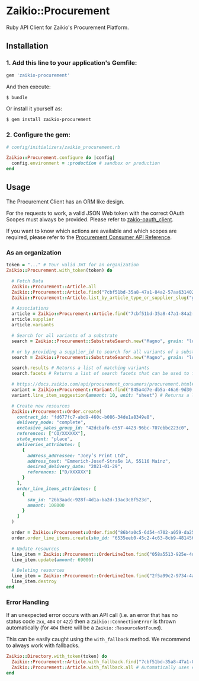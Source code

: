# Zaikio::Procurement

Ruby API Client for Zaikio's Procurement Platform.

## Installation

### 1. Add this line to your application's Gemfile:

```ruby
gem 'zaikio-procurement'
```

And then execute:
```bash
$ bundle
```

Or install it yourself as:
```bash
$ gem install zaikio-procurement
```

### 2. Configure the gem:

```rb
# config/initializers/zaikio_procurement.rb

Zaikio::Procurement.configure do |config|
  config.environment = :production # sandbox or production
end
```


## Usage

The Procurement Client has an ORM like design.

For the requests to work, a valid JSON Web token with the correct OAuth Scopes must always be provided. Please refer to [zakio-oauth_client](https://github.com/zaikio/zaikio-oauth_client).

If you want to know which actions are available and which scopes are required, please refer to the [Procurement Consumer API Reference](https://docs.zaikio.com/api/procurement_consumers/procurement.html).

### As an organization

```rb
token = "..." # Your valid JWT for an organization
Zaikio::Procurement.with_token(token) do

  # Fetch Data
  Zaikio::Procurement::Article.all
  Zaikio::Procurement::Article.find("7cbf51bd-35a8-47a1-84a2-57aa63140234")
  Zaikio::Procurement::Article.list_by_article_type_or_supplier_slug("great_paper_company")

  # Associations
  article = Zaikio::Procurement::Article.find("7cbf51bd-35a8-47a1-84a2-57aa63140234")
  article.supplier
  article.variants

  # Search for all variants of a substrate
  search = Zaikio::Procurement::SubstrateSearch.new("Magno", grain: "long", paper_weight: 80)

  # or by providing a supplier_id to search for all variants of a substrate of from a specific supplier
  search = Zaikio::Procurement::SubstrateSearch.new("Magno", grain: "long", paper_weight: 80, supplier_id: "a8b99fd3-a790-4366-85b0-2df4af0ca000")

  search.results # Returns a list of matching variants
  search.facets # Returns a list of search facets that can be used to further narrow down the results

  # https://docs.zaikio.com/api/procurement_consumers/procurement.html#/LineItemSuggestions/post_variants__variant_id__line_item_suggestions
  variant = Zaikio::Procurement::Variant.find("845a4d7e-db5a-46a6-9d30-bf2e884cb393")
  variant.line_item_suggestion(amount: 10, unit: "sheet") # Returns a line item suggestion

  # Create new resources
  Zaikio::Procurement::Order.create(
    contract_id: "fd677fc7-abd9-460c-b086-34de1a8349e8",
    delivery_mode: "complete",
    exclusive_sales_group_id: "42dcbaf6-e557-4423-96bc-707ebbc223c0",
    references: ["CO/XXXXXX"],
    state_event: "place",
    deliveries_attributes: [
      {
        address_addressee: "Joey’s Print Ltd",
        address_text: "Emmerich-Josef-Straße 1A, 55116 Mainz",
        desired_delivery_date: "2021-01-29",
        references: ["D/XXXXXX"]
      }
    ],
    order_line_items_attributes: [
      {
        sku_id: "26b3aadc-928f-4d1a-ba2d-13ac3c8f523d",
        amount: 108000
      }
    ]
  )

  order = Zaikio::Procurement::Order.find("86b4a0c5-6d54-4702-a059-da258643f260")
  order.order_line_items.create(sku_id: "6535eeb0-45c2-4c63-8cb9-4814562bb875", amount: 68000)

  # Update resources
  line_item = Zaikio::Procurement::OrderLineItem.find("058a5513-925e-4d0c-923d-fa1ed4bfb3ce")
  line_item.update(amount: 69000)

  # Deleting resources
  line_item = Zaikio::Procurement::OrderLineItem.find("2f5a99c2-9734-4aac-9cee-911b061d3a5a")
  line_item.destroy
end
```

### Error Handling

If an unexpected error occurs with an API call (i.e. an error that has no status code `2xx`, `404` or `422`) then a `Zaikio::ConnectionError` is thrown automatically (for `404` there will be a `Zaikio::ResourceNotFound`).

This can be easily caught using the `with_fallback` method. We recommend to always work with fallbacks.

```rb
Zaikio::Directory.with_token(token) do
  Zaikio::Procurement::Article.with_fallback.find("7cbf51bd-35a8-47a1-84a2-57aa63140234") # => nil
  Zaikio::Procurement::Article.with_fallback.all # Automatically uses empty array as fallback
end
```